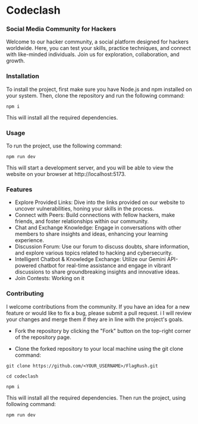 # Codeclash
### Social Media Community for Hackers

Welcome to our hacker community, a social platform designed for hackers worldwide. Here, you can test your skills, practice techniques, and connect with like-minded individuals. Join us for exploration, collaboration, and growth.

### Installation

To install the project, first make sure you have Node.js and npm installed on your system. Then, clone the repository and run the following command:

```
npm i 
```

This will install all the required dependencies.

### Usage

To run the project, use the following command:

```
npm run dev
```

This will start a development server, and you will be able to view the website on your browser at http://localhost:5173.

### Features
* Explore Provided Links: Dive into the links provided on our website to uncover vulnerabilities, honing your skills in the process.
* Connect with Peers: Build connections with fellow hackers, make friends, and foster relationships within our community.
* Chat and Exchange Knowledge: Engage in conversations with other members to share insights and ideas, enhancing your learning experience.
* Discussion Forum: Use our forum to discuss doubts, share information, and explore various topics related to hacking and cybersecurity.
* Intelligent Chatbot & Knowledge Exchange: Utilize our Gemini API-powered chatbot for real-time assistance and engage in vibrant discussions to share groundbreaking insights and innovative ideas.
*  Join Contests: Working on it

### Contributing

I welcome contributions from the community. If you have an idea for a new feature or would like to fix a bug, please submit a pull request. i I will review your changes and merge them if they are in line with the project's goals.

* Fork the repository by clicking the "Fork" button on the top-right corner of the repository page.

* Clone the forked repository to your local machine using the git clone command:

```
git clone https://github.com/<YOUR_USERNAME>/FlagRush.git
```

```
cd codeclash

```

```
npm i 
```

This will install all the required dependencies.
Then run the project, using following command:

```
npm run dev
```

